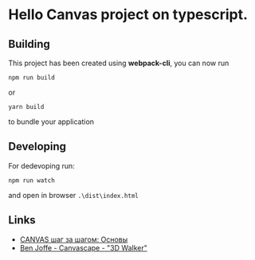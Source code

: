 # Hello Canvas project on typescript.

## Building
This project has been created using **webpack-cli**, you can now run

```
npm run build
```

or

```
yarn build
```

to bundle your application

## Developing
For dedevoping run:
```
npm run watch
```
and open in browser `.\dist\index.html`

## Links
* [CANVAS шаг за шагом: Основы](https://habr.com/ru/post/111308/)
* [Ben Joffe - Canvascape - "3D Walker"](https://www.benjoffe.com/code/demos/canvascape)